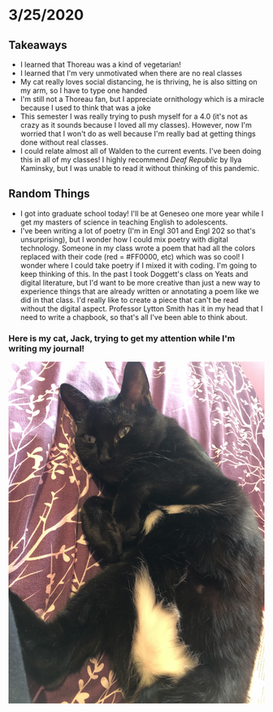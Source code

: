 # 3/25/2020

## Takeaways

- I learned that Thoreau was a kind of vegetarian! 
- I learned that I'm very unmotivated when there are no real classes
- My cat really loves social distancing, he is thriving, he is also sitting on my arm, so I have to type one handed
- I'm still not a Thoreau fan, but I appreciate ornithology which is a miracle because I used to think that was a joke
- This semester I was really trying to push myself for a 4.0 (it's not as crazy as it sounds because I loved all my classes). However, now I'm worried that I won't do as well because I'm really bad at getting things done without real classes.
- I could relate almost all of Walden to the current events. I've been doing this in all of my classes! I highly recommend *Deaf Republic* by Ilya Kaminsky, but I was unable to read it without thinking of this pandemic.

## Random Things

- I got into graduate school today! I'll be at Geneseo one more year while I get my masters of science in teaching English to adolescents.
- I've been writing a lot of poetry (I'm in Engl 301 and Engl 202 so that's unsurprising), but I wonder how I could mix poetry with digital technology. Someone in my class wrote a poem that had all the colors replaced with their code (red = #FF0000, etc) which was so cool! I wonder where I could take poetry if I mixed it with coding. I'm going to keep thinking of this. In the past I took Doggett's class on Yeats and digital literature, but I'd want to be more creative than just a new way to experience things that are already written or annotating a poem like we did in that class. I'd really like to create a piece that can't be read without the digital aspect. Professor Lytton Smith has it in my head that I need to write a chapbook, so that's all I've been able to think about.

### Here is my cat, Jack, trying to get my attention while I'm writing my journal! 
![](Images/Jack_Cat.jpg)